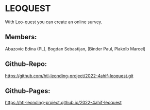 # LEOQUEST

With Leo-quest you can create an online survey.

## Members: 
Abazovic Edina  (PL), Bogdan Sebastijan, 
(Binder Paul, Plakolb Marcel)

## Github-Repo:
https://github.com/htl-leonding-project/2022-4ahif-leoquest.git

## Github-Pages: 
https://htl-leonding-project.github.io/2022-4ahif-leoquest

